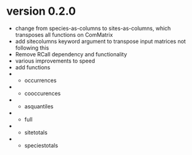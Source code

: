 # version 0.2.0
- change from species-as-columns to sites-as-columns, which transposes all functions on ComMatrix
- add sitecolumns keyword argument to transpose input matrices not following this
- Remove RCall dependency and functionality
- various improvements to speed
- add functions
- - occurrences
- - cooccurences
- - asquantiles
- - full
- - sitetotals
- - speciestotals
